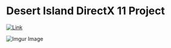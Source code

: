 # Desert Island DirectX 11 Project

<a href="https://drive.google.com/file/d/1WrF-Trf1U4Z0d_sqVi_iU3SUYNbeJ849/view" target="_blank">
<img src="https://i.imgur.com/qEzUOkk.gif" alt="Link">
</a>

![Imgur Image](https://i.imgur.com/qEzUOkk.gif)
